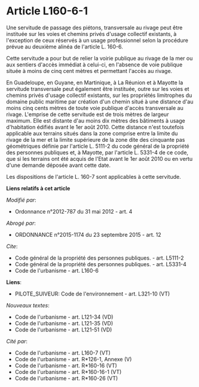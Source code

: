 # Article L160-6-1

Une servitude de passage des piétons, transversale au rivage peut être instituée sur les voies et chemins privés d'usage
collectif existants, à l'exception de ceux réservés à un usage professionnel selon la procédure prévue au deuxième alinéa de
l'article L. 160-6. 

Cette servitude a pour but de relier la voirie publique au rivage de la mer ou aux sentiers d'accès immédiat à celui-ci, en
l'absence de voie publique située à moins de cinq cent mètres et permettant l'accès au rivage. 

En Guadeloupe, en Guyane, en Martinique, à La Réunion et à Mayotte la servitude transversale peut également être instituée,
outre sur les voies et chemins privés d'usage collectif existants, sur les propriétés limitrophes du domaine public maritime
par création d'un chemin situé à une distance d'au moins cinq cents mètres de toute voie publique d'accès transversale au
rivage. L'emprise de cette servitude est de trois mètres de largeur maximum. Elle est distante d'au moins dix mètres des
bâtiments à usage d'habitation édifiés avant le 1er août 2010. Cette distance n'est toutefois applicable aux terrains situés
dans la zone comprise entre la limite du rivage de la mer et la limite supérieure de la zone dite des cinquante pas
géométriques définie par l'article L. 5111-2 du code général de la propriété des personnes publiques et, à Mayotte, par
l'article L. 5331-4 de ce code, que si les terrains ont été acquis de l'Etat avant le 1er août 2010 ou en vertu d'une demande
déposée avant cette date. 

Les dispositions de l'article L. 160-7 sont applicables à cette servitude.

**Liens relatifs à cet article**

_Modifié par_:

  - Ordonnance n°2012-787 du 31 mai 2012 - art. 4

_Abrogé par_:

  - ORDONNANCE n°2015-1174 du 23 septembre 2015 - art. 12

_Cite_:

  - Code général de la propriété des personnes publiques. - art. L5111-2
  - Code général de la propriété des personnes publiques. - art. L5331-4
  - Code de l'urbanisme - art. L160-6

**Liens**:

  - PILOTE_SUIVEUR: Code de l'environnement - art. L321-10 (VT)

_Nouveaux textes_:

  - Code de l'urbanisme - art. L121-34 (VD)
  - Code de l'urbanisme - art. L121-35 (VD)
  - Code de l'urbanisme - art. L121-51 (VD)

_Cité par_:

  - Code de l'urbanisme - art. L160-7 (VT)
  - Code de l'urbanisme - art. R*126-1, Annexe (V)
  - Code de l'urbanisme - art. R*160-16 (VT)
  - Code de l'urbanisme - art. R*160-16-1 (VT)
  - Code de l'urbanisme - art. R*160-26 (VT)
